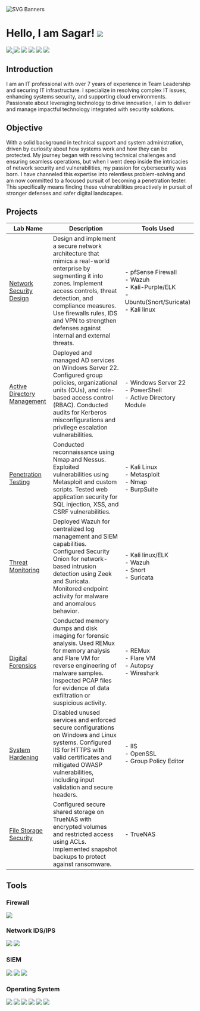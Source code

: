![SVG Banners](https://svg-banners.vercel.app/api?type=glitch&text1=SAGAR%20PATEL%20&width=1100&height=150)

# Hello, I am Sagar! <a href="https://www.linkedin.com/in/spatel275/"><img src="https://img.shields.io/badge/-LinkedIn-0072b1?&style=for-the-badge&logo=linkedin&logoColor=white" /></a>
<a href="https://www.credly.com/badges/5f5ef45e-5d38-413f-83e6-57419a4308d8/public_url"><img src="https://img.shields.io/badge/-Security+-0078D4?&style=for-the-badge&logo=CompTIA&logoColor=white" />
<a><img src="https://img.shields.io/badge/-ITILv4-000000?&style=for-the-badge&logo=ITIL&logoColor=white" /></a>
<a href="https://www.credly.com/badges/841007c9-47d1-4297-9787-7914bc7a78c3/public_url"><img src="https://img.shields.io/badge/-Cisco%20Ethical%20Hacker-1BA0D7?style=for-the-badge&logo=Cisco&logoColor=white" /></a>
<a href="https://www.credly.com/badges/53e27d40-65e5-437f-81de-89f5c5c0b541/public_url"><img src="https://img.shields.io/badge/-Google%20Cyber%20Security%20Certificate-4285F4?&style=for-the-badge&logo=Google&logoColor=white" /></a>
<a href="https://www.credly.com/badges/9a223aee-2bc8-48ec-8b8d-c21ec9a86e30/public_url"><img src="https://img.shields.io/badge/-Fortinet_Certified_Associate_Cybersecurity-003B36?&style=for-the-badge&logo=Fortinet&logoColor=white" /></a>
<a href="https://www.credly.com/badges/efbbf3ce-af6e-4ed7-b7ff-4b4776ebe190/public_url"><img src="https://img.shields.io/badge/-Google%20IT%20Support%20Professional%20Certificate-1A73E8?&style=for-the-badge&logo=Google&logoColor=white"></a> 

## Introduction
I am an IT professional with over 7 years of experience in Team Leadership and securing IT infrastructure. I specialize in resolving complex IT issues, enhancing systems security, and supporting cloud environments. Passionate about leveraging technology to drive innovation, I aim to deliver and manage impactful technology integrated with security solutions.

## Objective

With a solid background in technical support and system administration, driven by curiosity about how systems work and how they can be protected. My journey began with resolving technical challenges and ensuring seamless operations, but when I went deep inside the intricacies of network security and vulnerabilities, my passion for cybersecurity was born. I have channeled this expertise into relentless problem-solving and am now committed to a focused pursuit of becoming a penetration tester. This specifically means finding these vulnerabilities proactively in pursuit of stronger defenses and safer digital landscapes.


##  Projects

| Lab Name                     | Description                                                                                                                                                 | Tools Used                             |
|------------------------------|-------------------------------------------------------------------------------------------------------------------------------------------------------------|----------------------------------------|
|<a href="https://github.com/H20-Jenish/Detection-lab/blob/main/1.0%20Network_Security_Architecture/1.0%20Network_Security_Architecture.md">Network Security Design</a>|Design and implement a secure network architecture that mimics a real-world enterprise by segmenting it into zones. Implement access controls, threat detection, and compliance measures. Use firewalls rules, IDS and VPN to strengthen defenses against internal and external threats.|- pfSense Firewall <br> - Wazuh <br> - Kali-Purple/ELK <br> - Ubuntu(Snort/Suricata) <br> - Kali linux|
|<a href="https://github.com/H20-Jenish/Detection-lab/blob/main/2.0%20Active%20Directory%20Security/2.0%20Active%20Directory%20Security.md">Active Directory Management</a>|Deployed and managed AD services on Windows Server 22. Configured group policies, organizational units (OUs), and role-based access control (RBAC). Conducted audits for Kerberos misconfigurations and privilege escalation vulnerabilities.|- Windows Server 22 <br> - PowerShell <br> - Active Directory Module|
|<a href="https://github.com/H20-Jenish/Detection-lab/blob/main/3.0%20Penetration%20Testing/3.0%20Penetration%20Testing.md">Penetration Testing</a>|Conducted reconnaissance using Nmap and Nessus. Exploited vulnerabilities using Metasploit and custom scripts. Tested web application security for SQL injection, XSS, and CSRF vulnerabilities.| - Kali Linux <br> - Metasploit <br> - Nmap <br> - BurpSuite|
|<a href="https://github.com/H20-Jenish/Detection-lab/blob/main/4.0%20Threat%20Detection%20and%20Response/4.0%20Threat%20Detection%20and%20Response.md">Threat Monitoring </a>|Deployed Wazuh for centralized log management and SIEM capabilities. Configured Security Onion for network-based intrusion detection using Zeek and Suricata. Monitored endpoint activity for malware and anomalous behavior.|- Kali linux/ELK <br> - Wazuh <br> - Snort <br> - Suricata|
|<a href="https://github.com/H20-Jenish/Detection-lab/blob/main/5.0%20Digital%20Forensics/5.0%20Digital%20Forensics.md">Digital Forensics</a>|Conducted memory dumps and disk imaging for forensic analysis. Used REMux for memory analysis and Flare VM for reverse engineering of malware samples. Inspected PCAP files for evidence of data exfiltration or suspicious activity.| - REMux <br> - Flare VM <br> - Autopsy <br> - Wireshark|
|<a href="https://github.com/H20-Jenish/Detection-lab/blob/main/6.0%20System%20and%20Network%20Hardening/6.0%20System%20and%20Network%20Hardening.md">System Hardening </a>|Disabled unused services and enforced secure configurations on Windows and Linux systems. Configured IIS for HTTPS with valid certificates and mitigated OWASP vulnerabilities, including input validation and secure headers.|- IIS <br> - OpenSSL <br> - Group Policy Editor|
|<a href="https://github.com/H20-Jenish/Detection-lab/blob/main/7.0%20File%20Storage%20Security/7.0%20File%20Storage%20Security.md">File Storage Security</a>|Configured secure shared storage on TrueNAS with encrypted volumes and restricted access using ACLs. Implemented snapshot backups to protect against ransomware.|- TrueNAS|

## Tools

### Firewall
<div>
    <img src="https://img.shields.io/badge/-pfSense-3949AB?&style=for-the-badge&logo=pfSense&logoColor=white" />  
</div>

### Network IDS/IPS
<div>
    <img src="https://img.shields.io/badge/-Suricata-FF6C37?&style=for-the-badge&logo=Suricata&logoColor=white" />
    <img src="https://img.shields.io/badge/-Snort-C00?&style=for-the-badge&logo=Snort&logoColor=white" />
</div>

### SIEM
<div>
    <img src="https://img.shields.io/badge/-Splunk-000000?&style=for-the-badge&logo=Splunk&logoColor=white" />
    <img src="https://img.shields.io/badge/-Elastic-005571?&style=for-the-badge&logo=Elastic&logoColor=white" />
    <img src="https://img.shields.io/badge/-Wazuh-1E90FF?&style=for-the-badge&logo=Wazuh&logoColor=white" />
</div>

### Operating System
<div>
    <img src="https://img.shields.io/badge/-Kali_Linux-000000?&style=for-the-badge&logo=Kali-Linux&logoColor=white" />
    <img src="https://img.shields.io/badge/-Microsoft%20Windows%20Server-0078D4?&style=for-the-badge&logo=windows&logoColor=white" />
    <img src="https://img.shields.io/badge/-CentOS-262577?&style=for-the-badge&logo=CentOS&logoColor=white" />
    <img src="https://img.shields.io/badge/-Windows_11%2F10-0078D6?&style=for-the-badge&logo=windows&logoColor=white" />
    <img src="https://img.shields.io/badge/-TrueNAS-0095D5?&style=for-the-badge&logo=truenas&logoColor=white" />
    <img src="https://img.shields.io/badge/Ubuntu-E95420?style=for-the-badge&logo=ubuntu&logoColor=white" />
</div>
